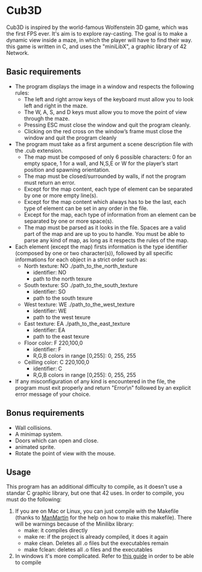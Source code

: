 # Cub3D
Cub3D is inspired by the world-famous Wolfenstein 3D game, which was the first FPS ever. It's aim is to explore ray-casting. The goal is to make a dynamic view inside a maze, in which the player will have to find their way.
this game is written in C, and uses the "miniLibX", a graphic library of 42 Network.

## Basic requirements
* The program displays the image in a window and respects the following rules:
  * The left and right arrow keys of the keyboard must allow you to look left and right in the maze.
  * The W, A, S, and D keys must allow you to move the point of view through the maze.
  * Pressing ESC must close the window and quit the program cleanly.
  * Clicking on the red cross on the window’s frame must close the window and quit the program cleanly
* The program must take as a first argument a scene description file with the .cub extension.
  * The map must be composed of only 6 possible characters: 0 for an empty space, 1 for a wall, and N,S,E or W for the player’s start position and spawning orientation.
  * The map must be closed/surrounded by walls, if not the program must return an error.
  * Except for the map content, each type of element can be separated by one or more empty line(s).
  * Except for the map content which always has to be the last, each type of element can be set in any order in the file.
  * Except for the map, each type of information from an element can be separated by one or more space(s).
  * The map must be parsed as it looks in the file. Spaces are a valid part of the map and are up to you to handle. You must be able to parse any kind of map, as long as it respects the rules of the map.
* Each element (except the map) firsts information is the type identifier (composed by one or two character(s)), followed by all specific informations for each object in a strict order such as:
  * North texture: NO ./path_to_the_north_texture
    * identifier: NO
    * path to the north texure
  * South texture: SO ./path_to_the_south_texture
    * identifier: SO
    * path to the south texure
  * West texture: WE ./path_to_the_west_texture
    * identifier: WE
    * path to the west texure
  * East texture: EA ./path_to_the_east_texture
    * identifier: EA
    * path to the east texure
  * Floor color: F 220,100,0
    * identifier: F
    * R,G,B colors in range [0,255]: 0, 255, 255
  * Ceilling color: C 220,100,0
    * identifier: C
    * R,G,B colors in range [0,255]: 0, 255, 255
* If any misconfiguration of any kind is encountered in the file, the program must exit properly and return "Error\n" followed by an explicit error message of your choice.

## Bonus requirements
* Wall collisions.
* A minimap system.
* Doors which can open and close.
* animated sprite.
* Rotate the point of view with the mouse.

## Usage
This program has an additional difficulty to compile, as it doesn't use a standar C graphic library, but one that 42 uses. In order to compile, you must do the following:
1. If you are on Mac or Linux, you can just compile with the Makefile (thanks to [ManMartin](https://github.com/Manmartin) for the help on how to make this makefile). There will be warnings because of the Minilibx library:
	* make: it compiles directly
    * make re: if the project is already compiled, it does it again
    * make clean. Deletes all .o files but the executables remain
    * make fclean: deletes all .o files and the executables
2. In windows it's more complicated. Refer to [this guide](https://harm-smits.github.io/42docs/libs/minilibx/getting_started.html#compilation-on-macos) in order to be able to compile
